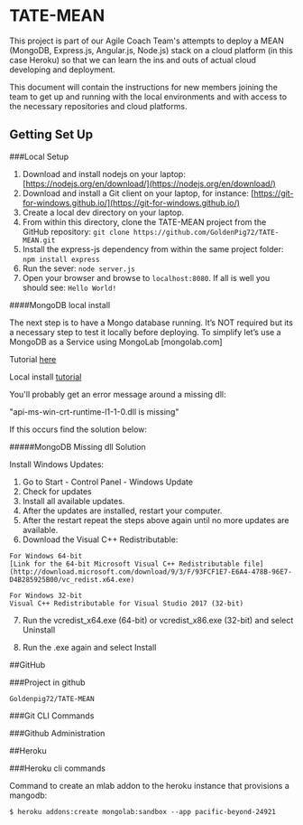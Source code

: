 # TATE-MEAN

This project is part of our Agile Coach Team's attempts to deploy a MEAN (MongoDB, Express.js, Angular.js, Node.js) stack on a cloud platform (in this case Heroku) so that we can learn the ins and outs of actual cloud developing and deployment.

This document will contain the instructions for new members joining the team to get up and running with the local environments and with access to the necessary repositories and cloud platforms.

## Getting Set Up

###Local Setup

1. Download and install nodejs on your laptop: [https://nodejs.org/en/download/](https://nodejs.org/en/download/)
2. Download and install a Git client on your laptop, for instance:  [https://git-for-windows.github.io/](https://git-for-windows.github.io/)
3. Create a local dev directory on your laptop.
4. From within this directory, clone the TATE-MEAN project from the GitHub repository: `git clone https://github.com/GoldenPig72/TATE-MEAN.git`
5. Install the express-js dependency from within the same project folder: `npm install express`
6. Run the sever: `node server.js`
7. Open your browser and browse to `localhost:8080`.  If all is well you should see: `Hello World!`

####MongoDB local install

The next step is to have a Mongo database running. It’s NOT required but its a necessary step to test it locally before deploying. To simplify let’s use a MongoDB as a Service using MongoLab [mongolab.com]

Tutorial [here](http://docs.mlab.com/#account-setup)

Local install [tutorial](https://www.mongodb.com/download-center#community)

You'll probably get an error message around a missing dll:

"api-ms-win-crt-runtime-l1-1-0.dll is missing"

If this occurs find the solution below:

#####MongoDB Missing dll Solution

Install Windows Updates:

1. Go to Start - Control Panel - Windows Update
2. Check for updates
3. Install all available updates.
4. After the updates are installed, restart your computer.
5. After the restart repeat the steps above again until no more updates are available.
6. Download the Visual C++ Redistributable:

```
For Windows 64-bit
[Link for the 64-bit Microsoft Visual C++ Redistributable file](http://download.microsoft.com/download/9/3/F/93FCF1E7-E6A4-478B-96E7-D4B285925B00/vc_redist.x64.exe) 

For Windows 32-bit
Visual C++ Redistributable for Visual Studio 2017 (32-bit)
```

7. Run the vcredist_x64.exe (64-bit) or vcredist_x86.exe (32-bit) and select Uninstall

8. Run the .exe again and select Install


##GitHub

###Project in github

`Goldenpig72/TATE-MEAN`


###Git CLI Commands


###Github Administration


##Heroku


###Heroku cli commands

Command to create an mlab addon to the heroku instance that provisions a mangodb:

```$ heroku addons:create mongolab:sandbox --app pacific-beyond-24921```
